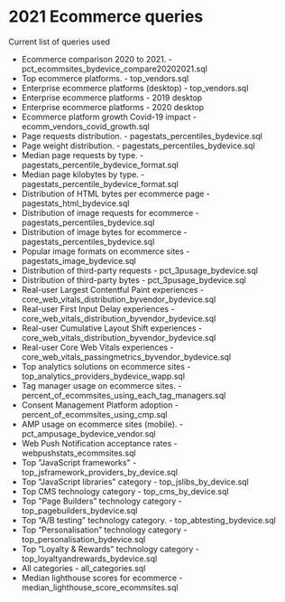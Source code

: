 # 2021 Ecommerce queries

<!--
  This directory contains all of the 2021 Ecommerce chapter queries.

  Each query should have a corresponding `metric_name.sql` file.
  Note that readers are linked to this directory, so try to make the SQL file names descriptive for easy browsing.

  Analysts: if helpful, you can use this README to give additional info about the queries.
-->

Current list of queries used

* Ecommerce comparison 2020 to 2021. - pct_ecommsites_bydevice_compare20202021.sql
* Top ecommerce platforms. - top_vendors.sql
* Enterprise ecommerce platforms (desktop) - top_vendors.sql
* Enterprise ecommerce platforms - 2019 desktop
* Enterprise ecommerce platforms - 2020 desktop
* Ecommerce platform growth Covid-19 impact - ecomm_vendors_covid_growth.sql
* Page requests distribution. - pagestats_percentiles_bydevice.sql
* Page weight distribution. - pagestats_percentiles_bydevice.sql
* Median page requests by type. - pagestats_percentile_bydevice_format.sql
* Median page kilobytes by type. - pagestats_percentile_bydevice_format.sql
* Distribution of HTML bytes per ecommerce page - pagestats_html_bydevice.sql
* Distribution of image requests for ecommerce - pagestats_percentiles_bydevice.sql
* Distribution of image bytes for ecommerce - pagestats_percentiles_bydevice.sql
* Popular image formats on ecommerce sites - pagestats_image_bydevice.sql
* Distribution of third-party requests - pct_3pusage_bydevice.sql
* Distribution of third-party bytes - pct_3pusage_bydevice.sql
* Real-user Largest Contentful Paint experiences - core_web_vitals_distribution_byvendor_bydevice.sql
* Real-user First Input Delay experiences - core_web_vitals_distribution_byvendor_bydevice.sql
* Real-user Cumulative Layout Shift experiences - core_web_vitals_distribution_byvendor_bydevice.sql
* Real-user Core Web Vitals experiences - core_web_vitals_passingmetrics_byvendor_bydevice.sql
* Top analytics solutions on ecommerce sites - top_analytics_providers_bydevice_wapp.sql
* Tag manager usage on ecommerce sites. - percent_of_ecommsites_using_each_tag_managers.sql
* Consent Management Platform adoption - percent_of_ecommsites_using_cmp.sql
* AMP usage on ecommerce sites (mobile). - pct_ampusage_bydevice_vendor.sql
* Web Push Notification acceptance rates - webpushstats_ecommsites.sql
* Top "JavaScript frameworks" - top_jsframework_providers_by_device.sql
* Top "JavaScript libraries" category - top_jslibs_by_device.sql
* Top CMS technology category - top_cms_by_device.sql
* Top "Page Builders” technology category - top_pagebuilders_bydevice.sql
* Top “A/B testing” technology category. - top_abtesting_bydevice.sql
* Top “Personalisation” technology category - top_personalisation_bydevice.sql
* Top “Loyalty & Rewards” technology category - top_loyaltyandrewards_bydevice.sql
* All categories - all_categories.sql
* Median lighthouse scores for ecommerce - median_lighthouse_score_ecommsites.sql
